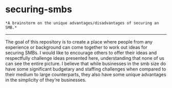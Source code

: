 # securing-smbs
    *A brainstorm on the unique advantages/disadvantages of securing an SMB.*
---
The goal of this repository is to create a place where people from any experience or background can come together to work out ideas for securing SMBs. I would like to encourage others to offer their ideas and respectfully challenge ideas presented here, understanding that none of us can see the entire picture. I believe that while businesses in the smb size do have some significant budgetary and staffing challenges when compared to their medium to large counterparts, they also have some unique advantages in the simplicity of they're businesses.
